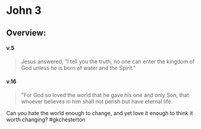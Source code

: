 # John 3

## Overview:


#### v.5
>Jesus answered, "I tell you the truth, no one can enter the kingdom of God unless he is born of water and the Spirit."

#### v.16
>"For God so loved the world that he gave his one and only Son, that whoever believes in him shall not perish but have eternal life.

Can you hate the world enough to change, and yet love it enough to think it worth changing?
#gkchesterton 




